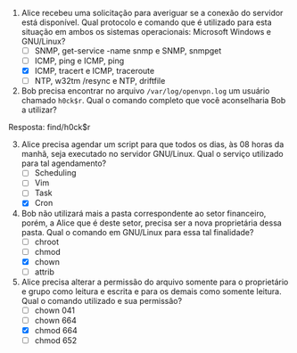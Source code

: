 
1. Alice recebeu uma solicitação para averiguar se a conexão do servidor está disponível. Qual protocolo e comando que é utilizado para esta situação em ambos os sistemas operacionais: Microsoft Windows e GNU/Linux?
   * [ ] SNMP, get-service -name snmp e SNMP, snmpget
   * [ ] ICMP, ping e ICMP, ping
   * [x] ICMP, tracert e ICMP, traceroute
   * [ ] NTP, w32tm /resync e NTP, driftfile

2. Bob precisa encontrar no arquivo `/var/log/openvpn.log` um usuário chamado `h0ck$r`. Qual o comando completo que você aconselharia Bob a utilizar?

Resposta: find/h0ck$r

3. Alice precisa agendar um script para que todos os dias, às 08 horas da manhã, seja executado no servidor GNU/Linux. Qual o serviço utilizado para tal agendamento?
   * [ ] Scheduling
   * [ ] Vim
   * [ ] Task
   * [x] Cron

4. Bob não utilizará mais a pasta correspondente ao setor financeiro, porém, a Alice que é deste setor, precisa ser a nova proprietária dessa pasta. Qual o comando em GNU/Linux para essa tal finalidade?
   * [ ] chroot
   * [ ] chmod
   * [x] chown
   * [ ] attrib

5. Alice precisa alterar a permissão do arquivo somente para o proprietário e grupo como leitura e escrita e para os demais como somente leitura. Qual o comando utilizado e sua permissão?
   * [ ] chown 041
   * [ ] chown 664
   * [x] chmod 664
   * [ ] chmod 652